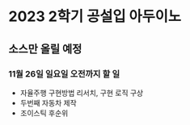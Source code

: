 # 2023 2학기 공설입 아두이노
## 소스만 올릴 예정
### 11월 26일 일요일 오전까지 할 일
- 자율주행 구현방법 리서치, 구현 로직 구상
- 두번째 자동차 제작
- 조이스틱 후순위
